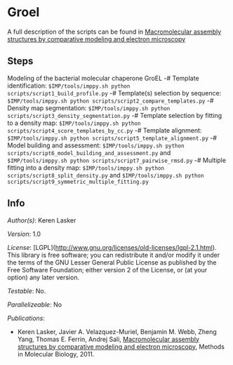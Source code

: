 # Groel

A full description of the scripts can be found in
[Macromolecular assembly structures by comparative modeling and electron microscopy](http://salilab.org/pdf/Lasker_MethodsMolBiol_2011.pdf)

## Steps
Modeling of the bacterial molecular chaperone GroEL
-# Template identification: `$IMP/tools/imppy.sh python scripts/script1_build_profile.py`
-# Template(s) selection by sequence: `$IMP/tools/imppy.sh python scripts/script2_compare_templates.py`
-# Density map segmentation: `$IMP/tools/imppy.sh python scripts/script3_density_segmentation.py`
-# Template selection by fitting to a density map: `$IMP/tools/imppy.sh python scripts/script4_score_templates_by_cc.py`
-# Template alignment: `$IMP/tools/imppy.sh python scripts/script5_template_alignment.py`
-# Model building and assessment: `$IMP/tools/imppy.sh python scripts/script6_model_building_and_assessment.py` and `$IMP/tools/imppy.sh python scripts/script7_pairwise_rmsd.py`
-# Multiple fitting into a density map: `$IMP/tools/imppy.sh python scripts/script8_split_density.py` and `$IMP/tools/imppy.sh python scripts/script9_symmetric_multiple_fitting.py`

## Info

_Author(s)_: Keren Lasker

_Version_: 1.0


_License_: \[LGPL](http://www.gnu.org/licenses/old-licenses/lgpl-2.1.html).
This library is free software; you can redistribute it and/or
modify it under the terms of the GNU Lesser General Public
License as published by the Free Software Foundation; either
version 2 of the License, or (at your option) any later version.

_Testable_: No.

_Parallelizeable_: No

_Publications_:
 - Keren Lasker, Javier A. Velazquez-Muriel, Benjamin M. Webb, Zheng Yang, Thomas E. Ferrin, Andrej Sali, [Macromolecular assembly structures by comparative modeling and electron microscopy](http://salilab.org/pdf/Lasker_MethodsMolBiol_2011.pdf), Methods in Molecular Biology, 2011.